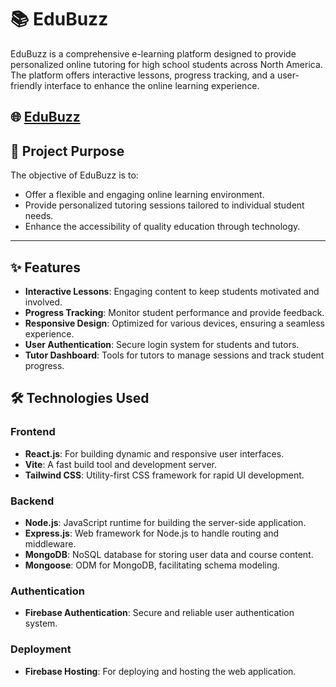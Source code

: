 # 📚 EduBuzz


EduBuzz is a comprehensive e-learning platform designed to provide personalized online tutoring for high school students across North America. The platform offers interactive lessons, progress tracking, and a user-friendly interface to enhance the online learning experience.


## 🌐  [EduBuzz](https://edubuzz-learning.web.app/)



## 🎯 Project Purpose

The objective of EduBuzz is to:

- Offer a flexible and engaging online learning environment.
- Provide personalized tutoring sessions tailored to individual student needs.
- Enhance the accessibility of quality education through technology.

---



## ✨ Features

- **Interactive Lessons**: Engaging content to keep students motivated and involved.
- **Progress Tracking**: Monitor student performance and provide feedback.
- **Responsive Design**: Optimized for various devices, ensuring a seamless experience.
- **User Authentication**: Secure login system for students and tutors.
- **Tutor Dashboard**: Tools for tutors to manage sessions and track student progress.



## 🛠️ Technologies Used

### Frontend

- **React.js**: For building dynamic and responsive user interfaces.
- **Vite**: A fast build tool and development server.
- **Tailwind CSS**: Utility-first CSS framework for rapid UI development.

### Backend

- **Node.js**: JavaScript runtime for building the server-side application.
- **Express.js**: Web framework for Node.js to handle routing and middleware.
- **MongoDB**: NoSQL database for storing user data and course content.
- **Mongoose**: ODM for MongoDB, facilitating schema modeling.

### Authentication

- **Firebase Authentication**: Secure and reliable user authentication system.

### Deployment

- **Firebase Hosting**: For deploying and hosting the web application.
